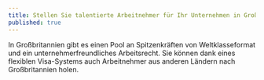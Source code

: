 ```yaml
---
title: Stellen Sie talentierte Arbeitnehmer für Ihr Unternehmen in Großbritannien ein
published: true
---
```

In Großbritannien gibt es einen Pool an Spitzenkräften von Weltklasseformat und ein unternehmerfreundliches Arbeitsrecht. Sie können dank eines flexiblen Visa-Systems auch Arbeitnehmer aus anderen Ländern nach Großbritannien holen.
